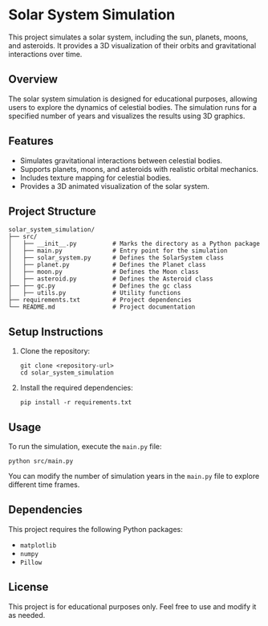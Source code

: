 # Solar System Simulation

This project simulates a solar system, including the sun, planets, moons, and asteroids. It provides a 3D visualization of their orbits and gravitational interactions over time.

## Overview

The solar system simulation is designed for educational purposes, allowing users to explore the dynamics of celestial bodies. The simulation runs for a specified number of years and visualizes the results using 3D graphics.

## Features

- Simulates gravitational interactions between celestial bodies.
- Supports planets, moons, and asteroids with realistic orbital mechanics.
- Includes texture mapping for celestial bodies.
- Provides a 3D animated visualization of the solar system.

## Project Structure

```
solar_system_simulation/
├── src/
│   ├── __init__.py          # Marks the directory as a Python package
│   ├── main.py              # Entry point for the simulation
│   ├── solar_system.py      # Defines the SolarSystem class
│   ├── planet.py            # Defines the Planet class
│   ├── moon.py              # Defines the Moon class
│   ├── asteroid.py          # Defines the Asteroid class
├── ├── gc.py                # Defines the gc class
│   ├── utils.py             # Utility functions
├── requirements.txt         # Project dependencies
└── README.md                # Project documentation
```

## Setup Instructions

1. Clone the repository:
   ```
   git clone <repository-url>
   cd solar_system_simulation
   ```

2. Install the required dependencies:
   ```
   pip install -r requirements.txt
   ```

## Usage

To run the simulation, execute the `main.py` file:

```
python src/main.py
```

You can modify the number of simulation years in the `main.py` file to explore different time frames.

## Dependencies

This project requires the following Python packages:

- `matplotlib`
- `numpy`
- `Pillow`

## License

This project is for educational purposes only. Feel free to use and modify it as needed.
